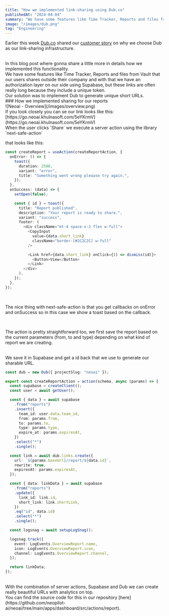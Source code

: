 ```yaml
---
title: "How we implemented link-sharing using Dub.co"
publishedAt: "2024-04-04"
summary: "We have some features like Time Tracker, Reports and files from Vault that our users shares outside their company and with that we have an authorization layer on our side using Supabase, but these links are often really long because they include a unique token."
image: "/images/dub.png"
tag: "Engineering"
---
```


Earlier this week [Dub.co](http://Dub.co) shared our [customer story](https://dub.co/customers/neoai) on why we choose Dub as our link-sharing infrastructure.

<br />
In this blog post where gonna share a little more in details how we implemented this
functionality.

<br />
We have some features like Time Tracker, Reports and files from Vault that our users
shares outside their company and with that we have an authorization layer on our
side using Supabase, but these links are often really long because they include a
unique token.
<br />
Our solution was to implement Dub to generate unique short URLs.

<br />
### How we implemented sharing for our reports

<br />
![Neoai - Overview](/images/overview.png)

<br />
If you look closely you can se our link looks like this: [https://go.neoai.khulnasoft.com/5eYKrmV](https://go.neoai.khulnasoft.com/5eYKrmV)

<br />
When the user clicks `Share` we execute a server action using the library `next-safe-action`

that looks like this:

```typescript
const createReport = useAction(createReportAction, {
  onError: () => {
    toast({
      duration: 2500,
      variant: "error",
      title: "Something went wrong pleaase try again.",
    });
  },
  onSuccess: (data) => {
    setOpen(false);

    const { id } = toast({
      title: "Report published",
      description: "Your report is ready to share.",
      variant: "success",
      footer: (
        <div className="mt-4 space-x-2 flex w-full">
          <CopyInput
            value={data.short_link}
            className="border-[#2C2C2C] w-full"
          />

          <Link href={data.short_link} onClick={() => dismiss(id)}>
            <Button>View</Button>
          </Link>
        </div>
      ),
    });
  },
});
```

<br />

The nice thing with next-safe-action is that you get callbacks on onError and onSuccess so in this case we show a toast based on the callback.

<br />

The action is pretty straightforward too, we first save the report based on the current parameters (from, to and type) depending on what kind of report we are creating.

<br />
We save it in Supabase and get a id back that we use to generate our sharable URL.

```typescript
const dub = new Dub({ projectSlug: "neoai" });

export const createReportAction = action(schema, async (params) => {
  const supabase = createClient();
  const user = await getUser();

  const { data } = await supabase
    .from("reports")
    .insert({
      team_id: user.data.team_id,
      from: params.from,
      to: params.to,
      type: params.type,
      expire_at: params.expiresAt,
    })
    .select("*")
    .single();

  const link = await dub.links.create({
    url: `${params.baseUrl}/report/${data.id}`,
    rewrite: true,
    expiresAt: params.expiresAt,
  });

  const { data: linkData } = await supabase
    .from("reports")
    .update({
      link_id: link.id,
      short_link: link.shortLink,
    })
    .eq("id", data.id)
    .select("*")
    .single();

  const logsnag = await setupLogSnag();

  logsnag.track({
    event: LogEvents.OverviewReport.name,
    icon: LogEvents.OverviewReport.icon,
    channel: LogEvents.OverviewReport.channel,
  });

  return linkData;
});
```

<br />
With the combination of server actions, Supabase and Dub we can create really beautiful
URLs with analytics on top.

<br />
You can find the source code for this in our repository [here](https://github.com/neopilot-ai/neoai/tree/main/apps/dashboard/src/actions/report).
